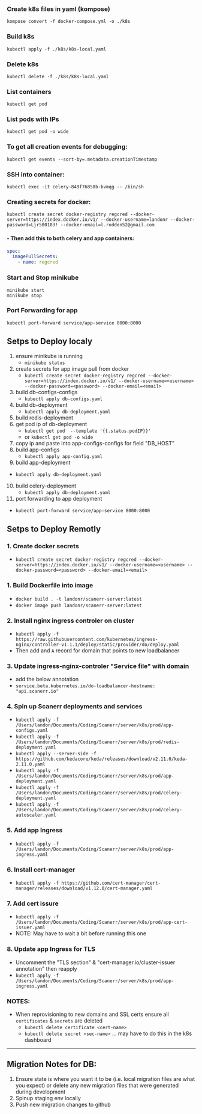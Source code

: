 ### Create k8s files in yaml (kompose)
```shell
kompose convert -f docker-compose.yml -o ./k8s
```

### Build k8s 
```shell
kubectl apply -f ./k8s/k8s-local.yaml
```

### Delete k8s 
```shell
kubectl delete -f ./k8s/k8s-local.yaml
```

### List containers 
```shell
kubectl get pod
```

### List pods with IPs
```shell
kubectl get pod -o wide
```

### To get all creation events for debugging:
```shell
kubectl get events --sort-by=.metadata.creationTimestamp
```

### SSH into container:
```shell
kubectl exec -it celery-849f76858b-bvmqg -- /bin/sh
```

### Creating secrets for docker:
```shell
kubectl create secret docker-registry regcred --docker-server=https://index.docker.io/v1/ --docker-username=landonr --docker-password=Ljr500103! --docker-email=l.rodden52@gmail.com
```

#### - Then add this to both celery and app containers:
```yaml
spec:
  imagePullSecrets:
    - name: regcred
```

### Start and Stop minikube
```shell
minikube start
minikube stop
```

### Port Forwarding for app
```shell
kubectl port-forward service/app-service 8000:8000
```



## Setps to Deploy localy
1. ensure minikube is running
   - ``` minikube status ``` 
2. create secrets for app image pull from docker
   - ``` kubectl create secret docker-registry regcred --docker-server=https://index.docker.io/v1/ --docker-username=<username> --docker-password=<password> --docker-email=<email> ```
3. build db-configs-configs 
   - ``` kubectl apply db-configs.yaml ``` 
4. build db-deployment
   - ``` kubectl apply db-deployment.yaml ``` 
5. build redis-deployment
6. get pod ip of db-deployment
   - ``` kubectl get pod  --template '{{.status.podIP}}' ```
   - or ``` kubectl get pod -o wide ```
7. copy ip and paste into app-configs-configs for field "DB_HOST"
8. build app-configs
   - ``` kubectl apply app-config.yaml ``` 
9.  build app-deployment
   - ``` kubectl apply db-deployment.yaml ``` 
10. build celery-deployment
    - ``` kubectl apply db-deployment.yaml ``` 
11. port forwarding to app deployment
   -  ``` kubectl port-forward service/app-service 8000:8000 ```

      

## Setps to Deploy Remotly


### 1. Create docker secrets  
- `kubectl create secret docker-registry regcred --docker-server=https://index.docker.io/v1/ --docker-username=<username> --docker-password=<password> --docker-email=<email>` 


### 1. Build Dockerfile into image
- `docker build . -t landonr/scanerr-server:latest`
- `docker image push landonr/scanerr-server:latest`


### 2. Install nginx ingress controler on cluster
- `kubectl apply -f https://raw.githubusercontent.com/kubernetes/ingress-nginx/controller-v1.1.1/deploy/static/provider/do/deploy.yaml`
- Then add and `A` record for domain that points to new loadbalancer


### 3. Update ingress-nginx-controler "Service file" with domain
- add the below annotation 
- `service.beta.kubernetes.io/do-loadbalancer-hostname: "api.scanerr.io"`


### 4. Spin up Scanerr deployments and services
<!-- - `kubectl apply -f /Users/landon/Documents/Coding/Scanerr/server/k8s/prod/app-pvc.yaml` -->
- `kubectl apply -f /Users/landon/Documents/Coding/Scanerr/server/k8s/prod/app-configs.yaml`
- `kubectl apply -f /Users/landon/Documents/Coding/Scanerr/server/k8s/prod/redis-deployment.yaml`
- `kubectl apply --server-side -f https://github.com/kedacore/keda/releases/download/v2.11.0/keda-2.11.0.yaml`
- `kubectl apply -f /Users/landon/Documents/Coding/Scanerr/server/k8s/prod/app-deployment.yaml`
- `kubectl apply -f /Users/landon/Documents/Coding/Scanerr/server/k8s/prod/celery-deployment.yaml`
- `kubectl apply -f /Users/landon/Documents/Coding/Scanerr/server/k8s/prod/celery-autoscaler.yaml`


### 5. Add app Ingress
- `kubectl apply -f /Users/landon/Documents/Coding/Scanerr/server/k8s/prod/app-ingress.yaml`


### 6. Install cert-manager
- `kubectl apply -f https://github.com/cert-manager/cert-manager/releases/download/v1.12.0/cert-manager.yaml`


### 7. Add cert issure
- `kubectl apply -f /Users/landon/Documents/Coding/Scanerr/server/k8s/prod/app-cert-issuer.yaml`
- NOTE: May have to wait a bit before running this one
  

### 8. Update app Ingress for TLS 
- Uncomment the "TLS section" & "cert-manager.io/cluster-issuer annotation" then reapply 
- `kubectl apply -f /Users/landon/Documents/Coding/Scanerr/server/k8s/prod/app-ingress.yaml`


### NOTES:
 - When reprovisioning to new domains and SSL certs ensure all `certificates` & `secrets` are deleted
   - `kubectl delete certificate <cert-name>`
   - `kubectl delete secret <sec-name>` ... may have to do this in the k8s dashboard



---

## Migration Notes for DB:
1. Ensure state is where you want it to be (i.e. local migration files are what you expect) or delete any new migration files that were generated during development
2. Spinup staging env locally
3. Push new migration changes to github